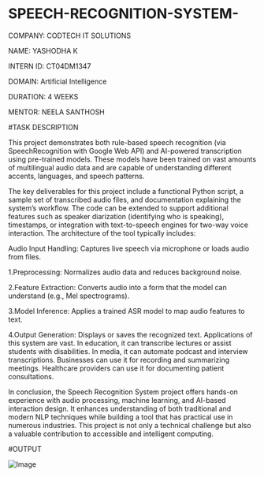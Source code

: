 # SPEECH-RECOGNITION-SYSTEM-
COMPANY: CODTECH IT SOLUTIONS

NAME: YASHODHA K

INTERN ID: CT04DM1347

DOMAIN: Artificial Intelligence

DURATION: 4 WEEKS

MENTOR: NEELA SANTHOSH

#TASK DESCRIPTION

This project demonstrates both rule-based speech recognition (via SpeechRecognition with Google Web API) and AI-powered transcription using pre-trained models. These models have been trained on vast amounts of multilingual audio data and are capable of understanding different accents, languages, and speech patterns.

The key deliverables for this project include a functional Python script, a sample set of transcribed audio files, and documentation explaining the system’s workflow. The code can be extended to support additional features such as speaker diarization (identifying who is speaking), timestamps, or integration with text-to-speech engines for two-way voice interaction.
The architecture of the tool typically includes:

Audio Input Handling: Captures live speech via microphone or loads audio from files.

1.Preprocessing: Normalizes audio data and reduces background noise.

2.Feature Extraction: Converts audio into a form that the model can understand (e.g., Mel spectrograms).

3.Model Inference: Applies a trained ASR model to map audio features to text.

4.Output Generation: Displays or saves the recognized text.
Applications of this system are vast. In education, it can transcribe lectures or assist students with disabilities. In media, it can automate podcast and interview transcriptions. Businesses can use it for recording and summarizing meetings. Healthcare providers can use it for documenting patient consultations.

In conclusion, the Speech Recognition System project offers hands-on experience with audio processing, machine learning, and AI-based interaction design. It enhances understanding of both traditional and modern NLP techniques while building a tool that has practical use in numerous industries. This project is not only a technical challenge but also a valuable contribution to accessible and intelligent computing.

#OUTPUT

![Image](https://github.com/user-attachments/assets/e96f0d4c-5aae-45cf-a920-edf5be5dfba8)
